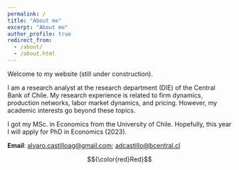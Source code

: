 ```yaml
---
permalink: /
title: "About me"
excerpt: "About me"
author_profile: true
redirect_from: 
  - /about/
  - /about.html
---
```


Welcome to my website (still under construction). 

I am a research analyst at the research department (DIE) of the Central Bank of Chile. My research experience is related to firm dynamics, production networks, labor market dynamics, and pricing. However, my academic interests go beyond these topics.

I got my MSc. in Economics from the University of Chile. Hopefully, this year I will apply for PhD in Economics (2023).

<b>Email</b>: alvaro.castilloag@gmail.com; adcastillo@bcentral.cl


$${\color{red}Red}$$

